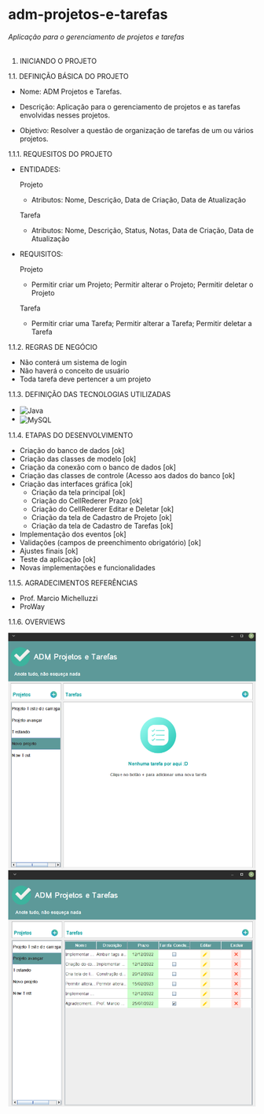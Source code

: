 # adm-projetos-e-tarefas

###### Aplicação para o gerenciamento de projetos e tarefas
##
1. INICIANDO O PROJETO

1.1. DEFINIÇÃO BÁSICA DO PROJETO

- Nome: ADM Projetos e Tarefas.

- Descrição: Aplicação para o gerenciamento de projetos e as tarefas envolvidas nesses projetos.

- Objetivo: Resolver a questão de organização de tarefas de um ou vários projetos.

1.1.1. REQUESITOS DO PROJETO

- ENTIDADES:

  Projeto
  - Atributos: Nome, Descrição, Data de Criação, Data de Atualização

  Tarefa
  - Atributos: Nome, Descrição, Status, Notas, Data de Criação, Data de Atualização

- REQUISITOS:

  Projeto
  - Permitir criar um Projeto; Permitir alterar o Projeto; Permitir deletar o Projeto

  Tarefa
  - Permitir criar uma Tarefa; Permitir alterar a Tarefa; Permitir deletar a Tarefa

1.1.2. REGRAS DE NEGÓCIO

 - Não conterá um sistema de login
 - Não haverá o conceito de usuário
 - Toda tarefa deve pertencer a um projeto 

1.1.3. DEFINIÇÃO DAS TECNOLOGIAS UTILIZADAS

 - <img align="center" alt="Java" height="54" width="72" src="https://cdn.jsdelivr.net/gh/devicons/devicon/icons/java/java-original-wordmark.svg">
 - <img align="center" alt="MySQL" height="54" width="72" src="https://cdn.jsdelivr.net/gh/devicons/devicon/icons/mysql/mysql-original-wordmark.svg">

1.1.4. ETAPAS DO DESENVOLVIMENTO

- Criação do banco de dados [ok]
 - Criação das classes de modelo [ok]
 - Criação da conexão com o banco de dados [ok]
 - Criação das classes de controle (Acesso aos dados do banco [ok]
 - Criação das interfaces gráfica [ok]
   - Criação da tela principal [ok]
   - Criação do CellRederer Prazo [ok]
   - Criação do CellRederer Editar e Deletar [ok]
   - Criação da tela de Cadastro de Projeto [ok]
   - Criação da tela de Cadastro de Tarefas [ok]
 - Implementação dos eventos [ok]
  - Validações (campos de preenchimento obrigatório) [ok]
 - Ajustes finais [ok]
 - Teste da aplicação [ok]
 - Novas implementações e funcionalidades
 
 1.1.5. AGRADECIMENTOS REFERÊNCIAS
 
 - Prof. Marcio Michelluzzi 
 - ProWay
 
 1.1.6. OVERVIEWS
 
 ![](src/main/resources/OVERVIEW1.png)
 ![](src/main/resources/OVERVIEW2.png)
